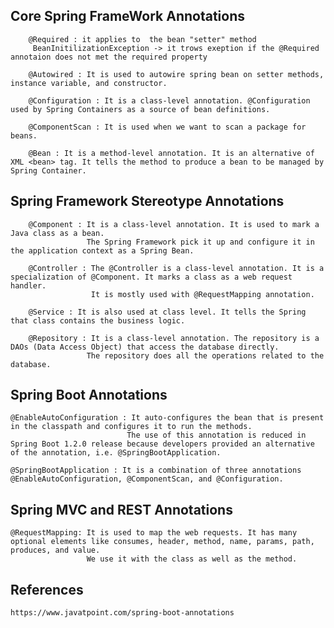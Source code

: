## Core Spring FrameWork Annotations
        @Required : it applies to  the bean "setter" method
         BeanInitilizationException -> it trows exeption if the @Required annotaion does not met the required property

        @Autowired : It is used to autowire spring bean on setter methods, instance variable, and constructor.

        @Configuration : It is a class-level annotation. @Configuration used by Spring Containers as a source of bean definitions.

        @ComponentScan : It is used when we want to scan a package for beans.

        @Bean : It is a method-level annotation. It is an alternative of XML <bean> tag. It tells the method to produce a bean to be managed by Spring Container.

## Spring Framework Stereotype Annotations

        @Component : It is a class-level annotation. It is used to mark a Java class as a bean.
                     The Spring Framework pick it up and configure it in the application context as a Spring Bean.
        
        @Controller : The @Controller is a class-level annotation. It is a specialization of @Component. It marks a class as a web request handler.
                      It is mostly used with @RequestMapping annotation.

        @Service : It is also used at class level. It tells the Spring that class contains the business logic.

        @Repository : It is a class-level annotation. The repository is a DAOs (Data Access Object) that access the database directly.
                     The repository does all the operations related to the database.


## Spring Boot Annotations
    
    @EnableAutoConfiguration : It auto-configures the bean that is present in the classpath and configures it to run the methods. 
                              The use of this annotation is reduced in Spring Boot 1.2.0 release because developers provided an alternative of the annotation, i.e. @SpringBootApplication.
    
    @SpringBootApplication : It is a combination of three annotations @EnableAutoConfiguration, @ComponentScan, and @Configuration.

## Spring MVC and REST Annotations

    @RequestMapping: It is used to map the web requests. It has many optional elements like consumes, header, method, name, params, path, produces, and value. 
                     We use it with the class as well as the method.



## References
    https://www.javatpoint.com/spring-boot-annotations

